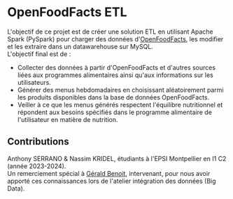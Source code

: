 # OpenFoodFacts ETL

L'objectif de ce projet est de créer une solution ETL en utilisant Apache Spark (PySpark) pour charger des données d'[OpenFoodFacts](https://fr.openfoodfacts.org/data), les modifier et les extraire dans un datawarehouse sur MySQL. \
L'objectif final est de :
- Collecter des données à partir d'OpenFoodFacts et d'autres sources liées aux programmes alimentaires ainsi qu'aux informations sur les utilisateurs.
- Générer des menus hebdomadaires en choisissant aléatoirement parmi les produits disponibles dans la base de données OpenFoodFacts.
- Veiller à ce que les menus générés respectent l'équilibre nutritionnel et répondent aux besoins spécifiés dans le programme alimentaire de l'utilisateur en matière de nutrition.

## Contributions

Anthony SERRANO & Nassim KRIDEL, étudiants à l'EPSI Montpellier en I1 C2 (année 2023-2024). \
Un remerciement spécial à [Gérald Benoit](https://fr.linkedin.com/in/benoitge), intervenant, pour nous avoir apporté ces connaissances lors de l'atelier intégration des données (Big Data).